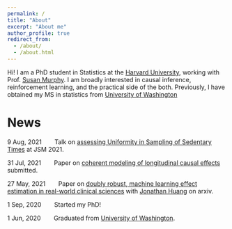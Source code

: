 ```yaml
---
permalink: /
title: "About"
excerpt: "About me"
author_profile: true
redirect_from: 
  - /about/
  - /about.html
---
```


Hi! I am a PhD student in Statistics at the [Harvard University](https://statistics.fas.harvard.edu/), working with Prof. [Susan Murphy](http://people.seas.harvard.edu/~samurphy/). I am broadly interested in causal inference, reinforcement learning, and the practical side of the both. Previously, I have obtained my MS in statistics from [University of Washington](https://stat.uw.edu/)

News
======
9 Aug, 2021 &nbsp; &emsp; Talk on [assessing Uniformity in Sampling of Sedentary Times](https://mengeks.github.io/xmeng.github.io/files/JSM_HeartSteps_ResearchTalk_v6.pdf) at JSM 2021.

31 Jul, 2021 &nbsp; &emsp; Paper on [coherent modeling of longitudinal causal effects](https://mengeks.github.io/xmeng.github.io/files/biom_snmm_revision.pdf) submitted.

27 May, 2021 &nbsp; &emsp; Paper on [doubly robust, machine learning effect estimation in real-world clinical sciences](https://arxiv.org/abs/2105.13148) with [Jonathan Huang](https://scholar.google.ca/citations?user=gmxXVuwAAAAJ&hl=en) on arxiv.

1 Sep, 2020 &nbsp; &emsp; Started my PhD!

1 Jun, 2020 &nbsp; &emsp; Graduated from [University of Washington](https://stat.uw.edu/).